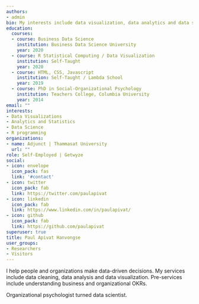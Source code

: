 ```yaml
---
authors:
- admin
bio: My interests include data visualization, data analytics and data science.
education:
  courses:
  - course: Business Data Science
    institution: Business Data Science University
    year: 2020
  - course: R Statistical Computing / Data Visualization
    institution: Self-Taught
    year: 2020
  - course: HTML, CSS, Javascript
    institution: Self-Taught / Lambda School
    year: 2019
  - course: PhD in Social-Organizational Psychology
    institution: Teachers College, Columbia University
    year: 2014
email: ""
interests:
- Data Visualizations
- Analytics and Statistics
- Data Science
- R programming
organizations:
- name: Adjunct | Thammasat University
  url: ""
role: Self-Employed | Getwyze
social:
- icon: envelope
  icon_pack: fas
  link: '#contact'
- icon: twitter
  icon_pack: fab
  link: https://twitter.com/paulapivat
- icon: linkedin
  icon_pack: fab
  link: https://www.linkedin.com/in/paulapivat/
- icon: github
  icon_pack: fab
  link: https://github.com/paulapivat
superuser: true
title: Paul Apivat Hanvongse
user_groups:
- Researchers
- Visitors
---
```


I help people and organizations make data-driven decisions. My services include data cleaning, data analysis and data visualization. Pre-services include understanding business and organizational OKRs.

Organizational psychologist turned data scientist.
